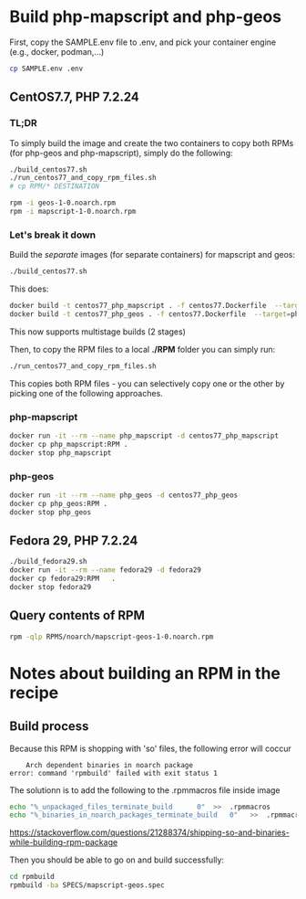 # Build php-mapscript and php-geos
First, copy the SAMPLE.env file to .env, and pick your container engine (e.g., docker, podman,...)
```bash
cp SAMPLE.env .env
```


## CentOS7.7, PHP 7.2.24
### TL;DR
To simply build the image and create the two containers to copy both RPMs (for php-geos and php-mapscript), simply do the following:
```bash
./build_centos77.sh
./run_centos77_and_copy_rpm_files.sh
# cp RPM/* DESTINATION

rpm -i geos-1-0.noarch.rpm
rpm -i mapscript-1-0.noarch.rpm
```


### Let's break it down
Build the *separate* images (for separate containers) for mapscript and geos:
```bash
./build_centos77.sh
```
This does:
```bash
docker build -t centos77_php_mapscript . -f centos77.Dockerfile  --target=php_mapscript
docker build -t centos77_php_geos . -f centos77.Dockerfile  --target=php_geos
```
 

This now supports multistage builds (2 stages)

Then, to copy the RPM files to a local **./RPM** folder you can simply run:
```bash
./run_centos77_and_copy_rpm_files.sh
```
This copies both RPM files - you can selectively copy one or the other by picking one of the following approaches.

### php-mapscript
```bash
docker run -it --rm --name php_mapscript -d centos77_php_mapscript
docker cp php_mapscript:RPM .
docker stop php_mapscript
```

### php-geos
```bash
docker run -it --rm --name php_geos -d centos77_php_geos
docker cp php_geos:RPM .
docker stop php_geos
```


## Fedora 29, PHP 7.2.24
```bash
./build_fedora29.sh
docker run -it --rm --name fedora29 -d fedora29
docker cp fedora29:RPM   .
docker stop fedora29
```


## Query contents of RPM
```bash
rpm -qlp RPMS/noarch/mapscript-geos-1-0.noarch.rpm
```




# Notes about building an RPM in the recipe 

## Build process
Because this RPM is shopping with 'so' files, the following error will coccur
```
    Arch dependent binaries in noarch package
error: command 'rpmbuild' failed with exit status 1
```
The solutionn is to add the following to the .rpmmacros file inside image
```bash
echo "%_unpackaged_files_terminate_build      0"  >>  .rpmmacros
echo "%_binaries_in_noarch_packages_terminate_build   0"   >>  .rpmmacros
```
https://stackoverflow.com/questions/21288374/shipping-so-and-binaries-while-building-rpm-package

Then you should be able to go on and build successfully:
```bash
cd rpmbuild
rpmbuild -ba SPECS/mapscript-geos.spec 
```

